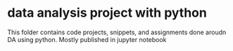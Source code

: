 # data analysis project with python
This folder contains code projects, snippets, and assignments done aroudn DA using python. Mostly published in jupyter notebook
